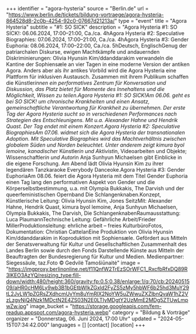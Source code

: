+++
identifier = "agora-hysteria"
source = "Berlin.de"
url = "https://www.berlin.de/tickets/bildung-vortraege/agora-hysteria-864528d8-2c0b-4254-92c0-07667d21213a/"
type = "event"
title = "Agora Hysteria"
subtitle = "#1: SO SICK"
description = "Agora Hysteria #1: SO SICK!: 06.06.2024, 17:00–21:00, Ca./ca. 4hAgora Hysteria #2: Speculative Biographies: 07.06.2024, 17:00–21:00, Ca./ca. 4hAgora Hysteria #3: Gender Euphoria: 08.06.2024, 17:00–22:00, Ca./ca. 5hDeutsch, EnglischGenug der patriarchalen Diskurse, ewigen Machtkämpfe und andauernden Diskriminierungen: Olivia Hyunsin Kim/ddanddarakim verwandeln die Kantine der Sophiensæle an vier Tagen in eine moderne Version der antiken Agora. Anders aber als ihr antikes Vorbild wird die Agora Hysteria eine Plattform für inklusiven Austausch. Zusammen mit ihrem Publikum schaffen die Künstler*innen ein performatives Zentrum für Konversation und Diskussion, das Platz bietet für Momente des Innehaltens und die Möglichkeit, Wissen zu teilen.Agora Hysteria #1: SO SICK!Am 06.06. geht es bei SO SICK! um chronische Krankheiten und einen Ansatz, gemeinschaftliche Verantwortung für Krankheit zu übernehmen. Der erste Tag der Agora Hysteria sucht so in verschiedenen Performances nach Strategien des Entschleunigens. Mit u.a. Alexander Hahne und Hendrik Quast. Der Tag endet mit einem Konzert.Agora Hysteria #2: Speculative BiographiesAm 07.06. widmet sich die Agora Hysteria der transnationalen Adoption. Mit Speculative Biographies wird das Machtverhältnis zwischen globalem Süden und Norden beleuchtet. Unter anderem zeigt kimura byol lemoine, kanadische*r Künstler*in und Aktivist*in, Videoarbeiten und Objekte; Wissenschaftler*in und Autor*in Anja Sunhyun Michaelsen gibt Einblicke in die eigene Forschung. Am Abend lädt Olivia Hyunsin Kim zu ihrer legendären Tanzkaraoke Everybody Danceoke.Agora Hysteria #3: Gender EuphoriaAm 08.06. feiert die Agora Hysteria mit dem Titel Gender Euphoria einen Tag lang den performativen Aspekt von Gender und die Körperselbstbestimmung, u.a. mit Olympia Bukkakis, The Darvish und der queerfeministischen Opernband Die Schlangenknaben.Konzept, Künstlerische Leitung: Olivia Hyunsin Kim, Jones SeitzMit: Alexander Hahne, Hendrik Quast, kimura byol lemoine, Anja Sunhyun Michaelsen, Olympia Bukkakis, The Darvish, Die SchlangenknabenRaumausstattung: Luca PlaumannTechnische Leitung: Gefährliche Arbeit/Frieder MillerProduktionsleitung: ehrliche arbeit – freies KulturbüroFotos, Dokumentation: Christian CattelanEine Produktion von Olivia Hyunsin Kim/ddanddarakim in Koproduktion mit Sophiensæle. Gefördert aus Mitteln der Senatsverwaltung für Kultur und Gesellschaftlichen Zusammenhalt des Landes Berlin sowie durch den Fonds Darstellende Künste aus Mitteln der Beauftragten der Bundesregierung für Kultur und Medien. Medienpartner: Siegessäule, taz.Foto © Gedvilė Tamošiūnaitė"
image = "https://imgproxy.berlinonline.net/f11QnfW2TrEzSOrWFC1_RxcfbRfxDQ89R3lKEO3AzYQ/resizing_type:fill-down/width:480/height:360/gravity:fp:0.5:0.38/enlarge:1/q:70/cb:2024051509/aHR0cHM6Ly9wb3B1bGEtbWlkZGxld2FyZS5zMy5hbWF6b25hd3MuY29tL2JvLW1pZGRsZXdhcmUvYm8uYmRlX2NoYW5uZWwuZXZlbnQvaW1hZ2VzLzgvNjQ4Nzk1MDctN2E4ZS03N2E0LTIyMDgtY2UzMmE2MDg5ZTUwLmpwZw.jpg"
image_bucket = "https://storage.googleapis.com/fem-readup.appspot.com/agora-hysteria.webp"
category = "Bildung & Vorträge"
organizer = "Donnerstag, 06. Juni 2024, 17:00 Uhr"
updated = "2024-05-15T07:34:42.000"
languages = []
[contact]
[location]
+++